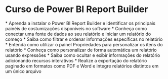 
<h1>Curso de Power BI Report Builder</h1>

<p>
* Aprenda a instalar o Power BI Report Builder e identificar os principais painéis de costumizações disponíveis no software
* Conheça como conectar uma fonte de dados ao seu relatório e iniciar um relatório do começo
* Saiba como filtrar e ordenar informações específicas no relatório
* Entenda como utilizar o painel Propriedades para personalizar os itens do relatório
* Conheça como personalizar de forma automática um relatório usando expressões
* Saiba como ocultar e exibir informações do relatório adicionando recursos interativos
* Realize a exportação do relatório paginado em formatos como PDF e Word e integre relatórios distintos em um único arquivo</p>